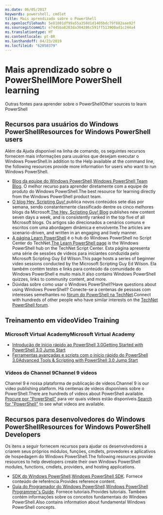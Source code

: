 ```yaml
---
ms.date: 06/05/2017
keywords: powershell, cmdlet
title: Mais aprendizado sobre o PowerShell
ms.openlocfilehash: 5e81801df99a55a358d1d1405bdc79f882aae92f
ms.sourcegitcommit: e7445ba8203da304286c591ff513900ad1c244a4
ms.translationtype: HT
ms.contentlocale: pt-BR
ms.lasthandoff: 04/23/2019
ms.locfileid: "62058379"
---
```

# <a name="more-powershell-learning"></a><span data-ttu-id="837e3-103">Mais aprendizado sobre o PowerShell</span><span class="sxs-lookup"><span data-stu-id="837e3-103">More PowerShell learning</span></span>

<span data-ttu-id="837e3-104">Outras fontes para aprender sobre o PowerShell</span><span class="sxs-lookup"><span data-stu-id="837e3-104">Other sources to learn PowerShell</span></span>

## <a name="resources-for-windows-powershell-users"></a><span data-ttu-id="837e3-105">Recursos para usuários do Windows PowerShell</span><span class="sxs-lookup"><span data-stu-id="837e3-105">Resources for Windows PowerShell users</span></span>

<span data-ttu-id="837e3-106">Além da Ajuda disponível na linha de comando, os seguintes recursos fornecem mais informações para usuários que desejam executar o Windows PowerShell.</span><span class="sxs-lookup"><span data-stu-id="837e3-106">In addition to the Help available at the command line, the following resources provide more information for users who want to run Windows PowerShell.</span></span>

- <span data-ttu-id="837e3-107">[Blog da equipe do Windows PowerShell](https://blogs.msdn.microsoft.com/powershell/).</span><span class="sxs-lookup"><span data-stu-id="837e3-107">[Windows PowerShell Team Blog](https://blogs.msdn.microsoft.com/powershell/).</span></span> <span data-ttu-id="837e3-108">O melhor recurso para aprender diretamente com a equipe de produto do Windows PowerShell.</span><span class="sxs-lookup"><span data-stu-id="837e3-108">The best resource for learning directly from the Windows PowerShell product team.</span></span>
- <span data-ttu-id="837e3-109">[O blog Hey, Scripting Guy! ](https://blogs.technet.microsoft.com/heyscriptingguy/) publica novos conteúdos sete dias por semana, sendo constantemente classificado dentre os cinco melhores blogs da Microsoft.</span><span class="sxs-lookup"><span data-stu-id="837e3-109">[The Hey, Scripting Guy! Blog](https://blogs.technet.microsoft.com/heyscriptingguy/) publishes new content seven days a week, and is consistently ranked in the top five of all Microsoft blogs.</span></span> <span data-ttu-id="837e3-110">Os artigos são direcionados a cenários comuns e escritos com uma abordagem dinâmica e envolvente.</span><span class="sxs-lookup"><span data-stu-id="837e3-110">The articles are scenario-driven, and written in an engaging and lively manner.</span></span>
- <span data-ttu-id="837e3-111">[A página Learn PowerShell](https://blogs.technet.microsoft.com/heyscriptingguy/2015/01/04/weekend-scripter-the-best-ways-to-learn-powershell/) é o hub do Windows PowerShell no Script Center do TechNet.</span><span class="sxs-lookup"><span data-stu-id="837e3-111">[The Learn PowerShell page](https://blogs.technet.microsoft.com/heyscriptingguy/2015/01/04/weekend-scripter-the-best-ways-to-learn-powershell/) is the Windows PowerShell hub on the TechNet Script Center.</span></span> <span data-ttu-id="837e3-112">Esta página apresenta uma série de sessões de vídeos para iniciantes conduzida pelo Microsoft Scripting Guy Ed Wilson.</span><span class="sxs-lookup"><span data-stu-id="837e3-112">This page hosts a series of beginner video sessions conducted by the Microsoft Scripting Guy Ed Wilson.</span></span> <span data-ttu-id="837e3-113">Ela também contém testes e links para conteúdo da comunidade do Windows PowerShell e muito mais.</span><span class="sxs-lookup"><span data-stu-id="837e3-113">It also contains Windows PowerShell quizzes, links to community content, and more.</span></span>
- <span data-ttu-id="837e3-114">Dúvidas sobre como usar o Windows PowerShell?</span><span class="sxs-lookup"><span data-stu-id="837e3-114">Have questions about using Windows PowerShell?</span></span> <span data-ttu-id="837e3-115">Conecte-se a centenas de pessoas com interesses semelhantes no [fórum do PowerShell na TechNet](https://social.technet.microsoft.com/Forums/home?forum=winserverpowershell).</span><span class="sxs-lookup"><span data-stu-id="837e3-115">Connect with hundreds of other people who have similar interests on the [TechNet PowerShell forum](https://social.technet.microsoft.com/Forums/home?forum=winserverpowershell).</span></span>

## <a name="video-training"></a><span data-ttu-id="837e3-116">Treinamento em vídeo</span><span class="sxs-lookup"><span data-stu-id="837e3-116">Video Training</span></span>

### <a name="microsoft-virtual-academy"></a><span data-ttu-id="837e3-117">Microsoft Virtual Academy</span><span class="sxs-lookup"><span data-stu-id="837e3-117">Microsoft Virtual Academy</span></span>

- [<span data-ttu-id="837e3-118">Introdução de início rápido ao PowerShell 3.0</span><span class="sxs-lookup"><span data-stu-id="837e3-118">Getting Started with PowerShell 3.0 Jump Start</span></span>](https://mva.microsoft.com/en-US/training-courses/getting-started-with-powershell-30-jump-start-8276)
- [<span data-ttu-id="837e3-119">Ferramentas avançadas e scripts com o início rápido do PowerShell 3.0</span><span class="sxs-lookup"><span data-stu-id="837e3-119">Advanced Tools & Scripting with PowerShell 3.0 Jump Start</span></span>](https://mva.microsoft.com/en-US/training-courses/advanced-tools-scripting-with-powershell-30-jump-start-8277)

### <a name="channel-9-videos"></a><span data-ttu-id="837e3-120">Vídeos do Channel 9</span><span class="sxs-lookup"><span data-stu-id="837e3-120">Channel 9 videos</span></span>

<span data-ttu-id="837e3-121">Channel 9 é nossa plataforma de publicação de vídeos.</span><span class="sxs-lookup"><span data-stu-id="837e3-121">Channel 9 is our video publishing platform.</span></span> <span data-ttu-id="837e3-122">Há centenas de vídeos disponíveis sobre o PowerShell.</span><span class="sxs-lookup"><span data-stu-id="837e3-122">There are hundreds of videos about PowerShell available.</span></span> <span data-ttu-id="837e3-123">[Procure por "PowerShell"](https://channel9.msdn.com/Search?term=PowerShell&sortBy=top-rated) para ver quais vídeos estão disponíveis.</span><span class="sxs-lookup"><span data-stu-id="837e3-123">[Search for "PowerShell"](https://channel9.msdn.com/Search?term=PowerShell&sortBy=top-rated) to see what videos are available.</span></span>

## <a name="resources-for-windows-powershell-developers"></a><span data-ttu-id="837e3-124">Recursos para desenvolvedores do Windows PowerShell</span><span class="sxs-lookup"><span data-stu-id="837e3-124">Resources for Windows PowerShell Developers</span></span>

<span data-ttu-id="837e3-125">Os itens a seguir fornecem recursos para ajudar os desenvolvedores a criarem seus próprios módulos, funções, cmdlets, provedores e aplicativos de hospedagem do Windows PowerShell.</span><span class="sxs-lookup"><span data-stu-id="837e3-125">The following resources provide resources to help developers create their own Windows PowerShell modules, functions, cmdlets, providers, and hosting applications.</span></span>

- <span data-ttu-id="837e3-126">[SDK do Windows PowerShell](https://go.microsoft.com/fwlink/p/?LinkID=89595).</span><span class="sxs-lookup"><span data-stu-id="837e3-126">[Windows PowerShell SDK](https://go.microsoft.com/fwlink/p/?LinkID=89595).</span></span> <span data-ttu-id="837e3-127">Fornece conteúdo de referência.</span><span class="sxs-lookup"><span data-stu-id="837e3-127">Provides reference content.</span></span>
- <span data-ttu-id="837e3-128">[Guia do Programador do Windows PowerShell](https://go.microsoft.com/fwlink/p/?LinkID=89596).</span><span class="sxs-lookup"><span data-stu-id="837e3-128">[Windows PowerShell Programmer's Guide](https://go.microsoft.com/fwlink/p/?LinkID=89596).</span></span> <span data-ttu-id="837e3-129">Fornece tutoriais.</span><span class="sxs-lookup"><span data-stu-id="837e3-129">Provides tutorials.</span></span> <span data-ttu-id="837e3-130">Também contém informações sobre os conceitos fundamentais do Windows PowerShell.</span><span class="sxs-lookup"><span data-stu-id="837e3-130">Also contains information about fundamental Windows PowerShell concepts.</span></span>

